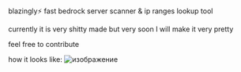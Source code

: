 blazingly⚡ fast bedrock server scanner & ip ranges lookup tool

currently it is very shitty made but very soon I will make it very pretty 

feel free to contribute

how it looks like:
![изображение](https://github.com/user-attachments/assets/a458dc34-778d-448e-a78d-540b63d55208)
